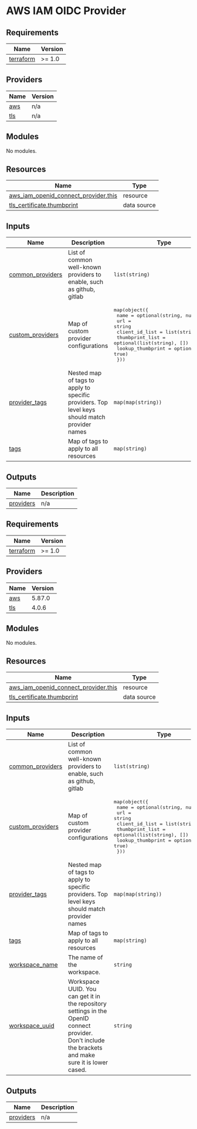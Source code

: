 # AWS IAM OIDC Provider

## Requirements

| Name                                                                     | Version |
| ------------------------------------------------------------------------ | ------- |
| <a name="requirement_terraform"></a> [terraform](#requirement_terraform) | >= 1.0  |

## Providers

| Name                                             | Version |
| ------------------------------------------------ | ------- |
| <a name="provider_aws"></a> [aws](#provider_aws) | n/a     |
| <a name="provider_tls"></a> [tls](#provider_tls) | n/a     |

## Modules

No modules.

## Resources

| Name                                                                                                                                            | Type        |
| ----------------------------------------------------------------------------------------------------------------------------------------------- | ----------- |
| [aws_iam_openid_connect_provider.this](https://registry.terraform.io/providers/hashicorp/aws/latest/docs/resources/iam_openid_connect_provider) | resource    |
| [tls_certificate.thumbprint](https://registry.terraform.io/providers/hashicorp/tls/latest/docs/data-sources/certificate)                        | data source |

## Inputs

| Name                                                                              | Description                                                                                   | Type                                                                                                                                                                                                               | Default | Required |
| --------------------------------------------------------------------------------- | --------------------------------------------------------------------------------------------- | ------------------------------------------------------------------------------------------------------------------------------------------------------------------------------------------------------------------ | ------- | :------: |
| <a name="input_common_providers"></a> [common_providers](#input_common_providers) | List of common well-known providers to enable, such as github, gitlab                         | `list(string)`                                                                                                                                                                                                     | `[]`    |    no    |
| <a name="input_custom_providers"></a> [custom_providers](#input_custom_providers) | Map of custom provider configurations                                                         | <pre>map(object({<br> name = optional(string, null)<br> url = string<br> client_id_list = list(string)<br> thumbprint_list = optional(list(string), [])<br> lookup_thumbprint = optional(bool, true)<br> }))</pre> | `{}`    |    no    |
| <a name="input_provider_tags"></a> [provider_tags](#input_provider_tags)          | Nested map of tags to apply to specific providers. Top level keys should match provider names | `map(map(string))`                                                                                                                                                                                                 | `{}`    |    no    |
| <a name="input_tags"></a> [tags](#input_tags)                                     | Map of tags to apply to all resources                                                         | `map(string)`                                                                                                                                                                                                      | `{}`    |    no    |

## Outputs

| Name                                                           | Description |
| -------------------------------------------------------------- | ----------- |
| <a name="output_providers"></a> [providers](#output_providers) | n/a         |

<!-- BEGIN_TF_DOCS -->
## Requirements

| Name | Version |
|------|---------|
| <a name="requirement_terraform"></a> [terraform](#requirement\_terraform) | >= 1.0 |

## Providers

| Name | Version |
|------|---------|
| <a name="provider_aws"></a> [aws](#provider\_aws) | 5.87.0 |
| <a name="provider_tls"></a> [tls](#provider\_tls) | 4.0.6 |

## Modules

No modules.

## Resources

| Name | Type |
|------|------|
| [aws_iam_openid_connect_provider.this](https://registry.terraform.io/providers/hashicorp/aws/latest/docs/resources/iam_openid_connect_provider) | resource |
| [tls_certificate.thumbprint](https://registry.terraform.io/providers/hashicorp/tls/latest/docs/data-sources/certificate) | data source |

## Inputs

| Name | Description | Type | Default | Required |
|------|-------------|------|---------|:--------:|
| <a name="input_common_providers"></a> [common\_providers](#input\_common\_providers) | List of common well-known providers to enable, such as github, gitlab | `list(string)` | `[]` | no |
| <a name="input_custom_providers"></a> [custom\_providers](#input\_custom\_providers) | Map of custom provider configurations | <pre>map(object({<br/>    name              = optional(string, null)<br/>    url               = string<br/>    client_id_list    = list(string)<br/>    thumbprint_list   = optional(list(string), [])<br/>    lookup_thumbprint = optional(bool, true)<br/>  }))</pre> | `{}` | no |
| <a name="input_provider_tags"></a> [provider\_tags](#input\_provider\_tags) | Nested map of tags to apply to specific providers. Top level keys should match provider names | `map(map(string))` | `{}` | no |
| <a name="input_tags"></a> [tags](#input\_tags) | Map of tags to apply to all resources | `map(string)` | `{}` | no |
| <a name="input_workspace_name"></a> [workspace\_name](#input\_workspace\_name) | The name of the workspace. | `string` | `""` | no |
| <a name="input_workspace_uuid"></a> [workspace\_uuid](#input\_workspace\_uuid) | Workspace UUID. You can get it in the repository settings in the OpenID connect provider. Don't include the brackets and make sure it is lower cased. | `string` | `""` | no |

## Outputs

| Name | Description |
|------|-------------|
| <a name="output_providers"></a> [providers](#output\_providers) | n/a |
<!-- END_TF_DOCS -->